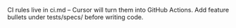 CI rules live in ci.md – Cursor will turn them into GitHub Actions.
Add feature bullets under tests/specs/ before writing code.
